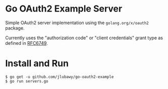 # Go OAuth2 Example Server

Simple OAuth2 server implementation using the ```golang.org/x/oauth2``` package.

Currently uses the "authorization code" or "client credentials" grant type as defined in [RFC6749](https://tools.ietf.org/html/rfc6749).

# Install and Run

    $ go get -u github.com/jlubawy/go-oauth2-example
    $ go run servers.go
